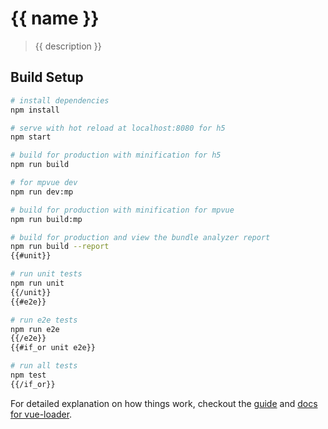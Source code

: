 # {{ name }}

> {{ description }}

## Build Setup

``` bash
# install dependencies
npm install

# serve with hot reload at localhost:8080 for h5
npm start

# build for production with minification for h5
npm run build

# for mpvue dev
npm run dev:mp

# build for production with minification for mpvue
npm run build:mp

# build for production and view the bundle analyzer report
npm run build --report
{{#unit}}

# run unit tests
npm run unit
{{/unit}}
{{#e2e}}

# run e2e tests
npm run e2e
{{/e2e}}
{{#if_or unit e2e}}

# run all tests
npm test
{{/if_or}}
```

For detailed explanation on how things work, checkout the [guide](http://vuejs-templates.github.io/webpack/) and [docs for vue-loader](http://vuejs.github.io/vue-loader).
